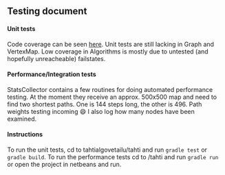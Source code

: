 ## Testing document

#### Unit tests
Code coverage can be seen [here](https://codecov.io/gh/micaminoff/tahtialgovertailu).
Unit tests are still lacking in Graph and VertexMap. Low coverage in Algorithms is mostly due to untested (and hopefully unreacheable) failstates.

#### Performance/Integration tests
StatsCollector contains a few routines for doing automated performance testing.
At the moment they receive an approx. 500x500 map and need to find two shortest paths. One is 144 steps long, the other is 496.
Path weights testing incoming :smile:
I also log how many nodes have been examined.

#### Instructions
To run the unit tests, cd to tahtialgovetailu/tahti and run `gradle test` or `gradle build`.
To run the performance tests cd to /tahti and run `gradle run` or open the project in netbeans and run.
